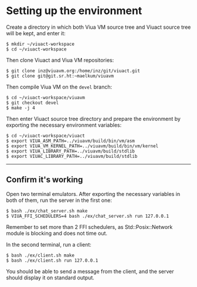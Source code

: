 # Setting up the environment

Create a directory in which both Viua VM source tree and Viuact source tree will
be kept, and enter it:

```
$ mkdir ~/viuact-workspace
$ cd ~/viuact-workspace
```

Then clone Viuact and Viua VM repositories:

```
$ git clone inz@viuavm.org:/home/inz/git/viuact.git
$ git clone git@git.sr.ht:~maelkum/viuavm
```

Then compile Viua VM on the `devel` branch:

```
$ cd ~/viuact-workspace/viuavm
$ git checkout devel
$ make -j 4
```

Then enter Viuact source tree directory and prepare the environment by exporting
the necessary environment variables:

```
$ cd ~/viuact-workspace/viuact
$ export VIUA_ASM_PATH=../viuavm/build/bin/vm/asm
$ export VIUA_VM_KERNEL_PATH=../viuavm/build/bin/vm/kernel
$ export VIUA_LIBRARY_PATH=../viuavm/build/stdlib
$ export VIUAC_LIBRARY_PATH=../viuavm/build/stdlib
```

----

## Confirm it's working

Open two terminal emulators.
After exporting the necessary variables in both of them, run the server in the
first one:

```
$ bash ./ex/chat_server.sh make
$ VIUA_FFI_SCHEDULERS=4 bash ./ex/chat_server.sh run 127.0.0.1
```

Remember to set more than 2 FFI schedulers, as Std::Posix::Network module is
blocking and does not time out.

In the second terminal, run a client:

```
$ bash ./ex/client.sh make
$ bash ./ex/client.sh run 127.0.0.1
```

You should be able to send a message from the client, and the server should
display it on standard output.
